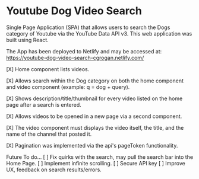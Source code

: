 # Youtube Dog Video Search

Single Page Application (SPA) that allows users to search the Dogs category of Youtube via the YouTube Data API v3. This web application was built using React.

The App has been deployed to Netlify and may be accessed at:
https://youtube-dog-video-search-cgrogan.netlify.com/

[X] Home component lists videos.

[X] Allows search within the Dog category on both the home component and video component (example: q = dog + query).

[X] Shows description/title/thumbnail for every video listed on the home page after a search is entered.

[X] Allows videos to be opened in a new page via a second component.

[X] The video component must displays the video itself, the title, and the name of the channel that posted it.

[X] Pagination was implemented via the api's pageToken functionality.

Future To do...
[ ] Fix quirks with the search, may pull the search bar into the Home Page.
[ ] Implement infinite scrolling.
[ ] Secure API key
[ ] Improve UX, feedback on search results/errors.
